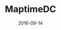 ---
num: 80
date: 2016-09-14
name: "doopadoop"

image: "assets/graphics/2016/9-Sept/14.jpg"
title: "MaptimeDC"
descrip: "Happy folks at the event itself! Seemed to go over well- people did maps on everything from pizza maps to the more personal grave of a recently buried pet."

---